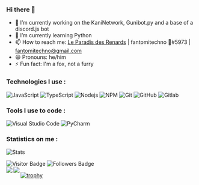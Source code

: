 ### Hi there 👋
- 🔭 I’m currently working on the KaniNetwork, Gunibot.py and a base of a discord.js bot
- 🌱 I’m currently learning Python
- 📫 How to reach me: [Le Paradis des Renards](https://discord.gg/UrdgdjvxrX) | fantomitechno 🦊#5973 | fantomitechno@gmail.com
- 😄 Pronouns: he/him
- ⚡ Fun fact: I'm a fox, not a furry


### Technologies I use :

![JavaScript](https://img.shields.io/badge/JavaScript-black?style=flat-square&logo=javascript)
![TypeScript](https://img.shields.io/badge/TypeScript-black?style=flat-square&logo=typescript&logoColor=3178C6)
![Nodejs](https://img.shields.io/badge/Nodejs-black?style=flat-square&logo=node.js)
![NPM](https://img.shields.io/badge/NPM-black?style=flat-square&logo=npm)
![Git](https://img.shields.io/badge/Git-black?style=flat-square&logo=git)
![GitHub](https://img.shields.io/badge/GitHub-black?style=flat-square&logo=github)
![Gitlab](https://img.shields.io/badge/Gitlab-black?style=flat-square&logo=gitlab)

### Tools I use to code : 

![Visual Studio Code](https://img.shields.io/badge/VisualStudioCode-black?style=flat-square&logo=visual-studio-code)
![PyCharm](https://img.shields.io/badge/PyCharm-black?style=flat-square&logo=pycharm)

### Statistics on me :

![Stats](https://github-readme-stats.vercel.app/api/top-langs/?username=fantomitechno&layout=compact&theme=outrun)


![Visitor Badge](https://visitor-badge.laobi.icu/badge?page_id=fantomitechno&title=Visitors)
![Followers Badge](https://img.shields.io/github/followers/fantomitechno?label=Followers)
<br>
<a href="https://github.com/anuraghazra/github-readme-stats">
  <img align="left" src="https://github-readme-stats.vercel.app/api/top-langs/?username=fantomitechno&card_width=400&langs_count=10&hide_border=true&theme=nord" />
  <img align="left" src="https://github-readme-stats.vercel.app/api?username=fantomitechno&show_icons=trye&line_height=27&theme=nord&hide_border=true" />
</a>

[![trophy](https://github-profile-trophy.vercel.app/?username=fantomitechno&theme=onedark)](https://github.com/ryo-ma/github-profile-trophy)
